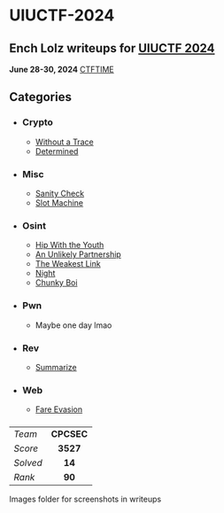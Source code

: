 # UIUCTF-2024
## Ench Lolz writeups for [UIUCTF 2024](https://2024.uiuc.tf/)

**June 28-30, 2024**
[CTFTIME](https://ctftime.org/event/2275)



## Categories

- ### Crypto
    - [Without a Trace](https://github.com/EnchLolz/UIUCTF-2024/blob/main/CRYPTO/Without%20a%20Trace.md)
    - [Determined](https://github.com/EnchLolz/UIUCTF-2024/blob/main/CRYPTO/Determined.md)
- ### Misc
    - [Sanity Check](https://github.com/EnchLolz/UIUCTF-2024/blob/main/MISC/Sanity%20Check.md)
    - [Slot Machine](https://github.com/EnchLolz/UIUCTF-2024/blob/main/MISC/Slot%20Machine.md)
- ### Osint
    - [Hip With the Youth](https://github.com/EnchLolz/UIUCTF-2024/blob/main/OSINT/Hip%20With%20the%20Youth.md)
    - [An Unlikely Partnership](https://github.com/EnchLolz/UIUCTF-2024/blob/main/OSINT/An%20Unlikely%20Partnership.md)
    - [The Weakest Link](https://github.com/EnchLolz/UIUCTF-2024/blob/main/OSINT/The%20Weakest%20Link.md)
    - [Night](https://github.com/EnchLolz/UIUCTF-2024/blob/main/OSINT/Night.md)
    - [Chunky Boi](https://github.com/EnchLolz/UIUCTF-2024/blob/main/OSINT/Chunky%20Boi.md)
- ### Pwn
    - Maybe one day lmao
- ### Rev
    - [Summarize](https://github.com/EnchLolz/UIUCTF-2024/blob/main/REV/Summarize.md)
- ### Web
    - [Fare Evasion](https://github.com/EnchLolz/UIUCTF-2024/blob/main/WEB/Fare%20Evasion.md)






###


|  |  |
| ----------- | :-----------: |
| *Team* | **CPCSEC** |
| *Score*| **3527** |
| *Solved* | **14** |
| *Rank* | **90** |

Images folder for screenshots in writeups